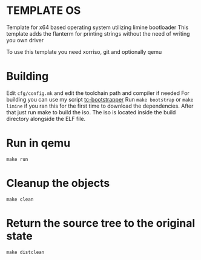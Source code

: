 # TEMPLATE OS

Template for x64 based operating system utilizing limine bootloader
This template adds the flanterm for printing strings without the need of
writing you own driver

To use this template you need xorriso, git and optionally qemu

# Building

Edit `cfg/config.mk` and edit the toolchain path and compiler if needed
For building you can use my script [tc-bootstrapper](https://github.com/ShadowDevZ/tc-bootstrapper)
Run `make bootstrap` or `make limine` if you ran this for the first time
to download the dependencies.
After that just run make to build the iso. The iso is located inside the build
directory alongside the ELF file.

# Run in qemu
`make run`

# Cleanup the objects
`make clean`

# Return the source tree to the original state
`make distclean`